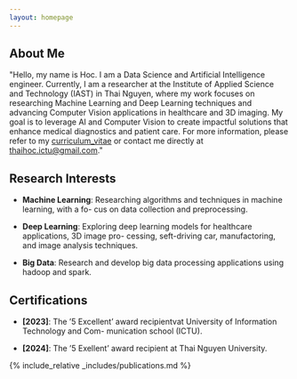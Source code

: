 ```yaml
---
layout: homepage
---
```


## About Me

"Hello, my name is Hoc. I am a Data Science and Artificial Intelligence engineer. Currently, I am a researcher at the Institute of Applied Science and Technology (IAST) in Thai Nguyen, where my work focuses on researching Machine Learning and Deep Learning techniques and advancing Computer Vision applications in healthcare and 3D imaging. My goal is to leverage AI and Computer Vision to create impactful solutions that enhance medical diagnostics and patient care. For more information, please refer to my [curriculum_vitae](https://) or contact me directly at [thaihoc.ictu@gmail.com](mailto:thaihoc.ictu@gmail.com)."

## Research Interests

* **Machine Learning**: Researching algorithms and techniques in machine learning, with a fo-
cus on data collection and preprocessing.

* **Deep Learning**: Exploring deep learning models for healthcare applications, 3D image pro-
cessing, seft-driving car, manufactoring, and image analysis techniques.

* **Big Data**: Research and develop big data processing applications using hadoop and spark.

## Certifications

* **[2023]**: The ’5 Excellent’ award recipientvat University of Information Technology and Com-
munication school (ICTU).

* **[2024]**: The ’5 Exellent’ award recipient at Thai Nguyen University.

{% include_relative _includes/publications.md %}

